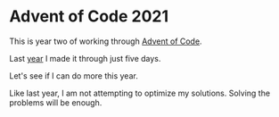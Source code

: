 # Advent of Code 2021

This is year two of working through [Advent of Code](https://adventofcode.com/).

Last [year](https://github.com/johnrobertmahlan/advent-of-code-2020) I made it through just five days.

Let's see if I can do more this year.

Like last year, I am not attempting to optimize my solutions. Solving the problems will be enough.